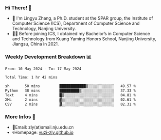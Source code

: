 ### Hi There! 👋 
- 🐳 I'm Lingyu Zhang, a Ph.D. student at the SPAR group, the Institute of Computer Science (ICS), Department of Computer Science and Technology, Nanjing University.
- 🧑‍🎓 Before joining ICS, I obtained my Bachelor’s in Computer Science and Technology from Kuang Yaming Honors School, Nanjing University, Jiangsu, China in 2021.

### Weekly Development Breakdown :bar_chart:

<!--START_SECTION:waka-->

```txt
From: 10 May 2024 - To: 17 May 2024

Total Time: 1 hr 42 mins

sh       50 mins         ████████████▒░░░░░░░░░░░░   49.57 %
Python   38 mins         █████████▒░░░░░░░░░░░░░░░   37.33 %
Text     4 mins          █▒░░░░░░░░░░░░░░░░░░░░░░░   04.81 %
XML      2 mins          ▓░░░░░░░░░░░░░░░░░░░░░░░░   02.61 %
CSV      2 mins          ▓░░░░░░░░░░░░░░░░░░░░░░░░   02.31 %
```

<!--END_SECTION:waka-->

<!--
### Github Contributions :octocat:

![](https://raw.githubusercontent.com/yuzi-zly/yuzi-zly/output/github-contribution-grid-snake.svg)              
-->

### More Infos 📖

- 📧Email: zly(at)smail.nju.edu.cn
- 🌀Homepage: [yuzi-zly.github.io](https://yuzi-zly.github.io/)
